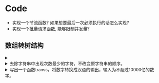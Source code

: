 # Code

- 实现一个节流函数? 如果想要最后一次必须执行的话怎么实现?
- 实现一个批量请求函数, 能够限制并发量?

## 数组转树结构

<details>
<summary>
  
</summary>

```javascript
const arr = [
  { id: 2, name: '部门B', pid: 0 },
  { id: 3, name: '部门C', pid: 1 },
  { id: 1, name: '部门A', pid: 2 },
  { id: 4, name: '部门D', pid: 1 },
  { id: 5, name: '部门E', pid: 2 },
  { id: 6, name: '部门F', pid: 3 },
  { id: 7, name: '部门G', pid: 2 },
  { id: 8, name: '部门H', pid: 4 },
]

// 添加多条数据
// const rrr = new Array(300).fill().map((it, index) => {
//   return {
//     id: 9 + index,
//     name: `${index}部门H`,
//     pid: 2,
//   }
// })
// arr.push(...rrr)
```

```javascript
// 方法一
/**
 * @param {arr: array 原数组数组, id: number 父节点id}
 * @return {children: array 子数组}
 */
function getChildren(arr, id) {
  const res = []
  for (const item of arr) {
    if (item.pid === id) {
      // 找到当前id的子元素
      // 插入子元素，每个子元素的children通过回调生成
      res.push({
        ...item,
        children: getChildren(arr, item.id),
      })
    }
  }
  return res
}

// 方法二
function toTree(data) {
  const cache = {}
  data.forEach((it) => {
    cache[it.id] = it
  })

  const res = []
  data.forEach((it) => {
    const parent = cache[it.pid]
    if (parent) (parent.children || (parent.children = [])).push(it)
    else res.push(it)
  })

  return res[0]
}
```

树转数组

```javascript
// 方法一
function flat(obj, res = []) {
  // 默认初始结果数组为[]
  res.push(obj) // 当前元素入栈
  // 若元素包含children，则遍历children并递归调用使每一个子元素入栈
  if (obj.children && obj.children.length) {
    for (const item of obj.children) {
      flat(item, res)
    }
  }
  return res
}

// 方法二
function toLine(data) {
  const res = []
  const parent = { ...data }
  delete parent.children
  res.push(parent)
  const off = (ojb) => {
    ojb.children &&
      ojb.children.forEach((ii) => {
        if (ii.children && ii.children.length) off(ii)
        res.push(ii)
        delete ii.children
      })
  }
  off(data)
  return res
}
```

</details>

<details>
<summary>去除字符串中出现次数最少的字符，不改变原字符串的顺序。</summary>

```javascript
“ababac” —— “ababa”
“aaabbbcceeff” —— “aaabbb”
```

</details>

<details>
<summary>写出一个函数transs，将数字转换成汉语的输出，输入为不超过10000亿的数字。</summary>

- [Gin 官方文档](https://gin-gonic.com/zh-cn/docs/)
- [Gin 中文文档](https://www.kancloud.cn/shuangdeyu/gin_book/949411)
- [gin-vue-admin](https://www.gin-vue-admin.com/)
- [轻量级 Web 框架 Gin 结构分析](http://blog.itpub.net/31561269/viewspace-2637490/)
- [更多](https://www.bookstack.cn/explore?cid=168)

</details>
